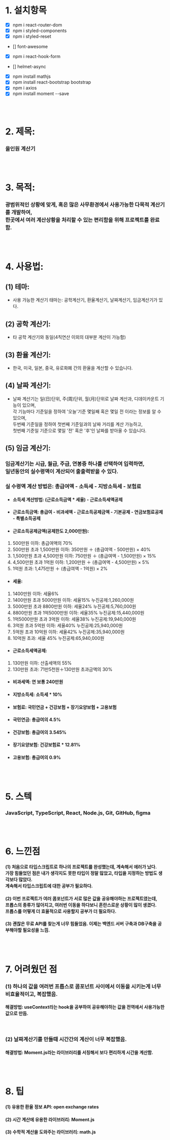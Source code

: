 # 1. 설치항목

- [x] npm i react-router-dom
- [x] npm i styled-components
- [x] npm i styled-reset
- [] font-awesome
- [X] npm i react-hook-form
- [] helmet-async
- [x] npm install mathjs
- [x] npm install react-bootstrap bootstrap
- [x] npm i axios
- [x] npm install moment --save

<br /><br />

# 2. 제목: 
### 올인원 계산기
<br /><br />

# 3. 목적:
### 광범위적인 상황에 맞게, 혹은 많은 사무환경에서 사용가능한 다목적 계산기를 개발하여, <br />한곳에서 여러 계산상황을 처리할 수 있는 편리함을 위해 프로젝트를 완료 함.
<br /><br />

# 4. 사용법: <br />
## (1) 테마: 
- 사용 가능한 계산기 태마는: 공학계산기, 환율계산기, 날짜계산기, 임금계산기가 있다.<br />
## (2) 공학 계산기: 
- 타 공학 계산기와 동일(4칙연산 이외의 대부분 계산이 가능함)<br />
## (3) 환율 계산기:
- 한국, 미국, 일본, 중국, 유로화폐 간의 환율을 계산할 수 있습니다.<br />
## (4) 날짜 계산기: 
- 날짜 계산기는 일(日)단위, 주(周)단위, 월(月)단위로 날짜 계산과, 디데이카운트 기능이 있으며, <br />
각 기능마다 기준일을 정하여 '오늘'기준 몇일째 혹은 몇일 전 이라는 정보를 알 수 있으며,<br />
두번째 기준일을 정하여 첫번째 기준일과의 날짜 거리를 계산 가능하고, <br />
첫번째 기준일 기준으로 몇일 '전' 혹은 '후'인 날짜를 받아올 수 있습니다.<br />
## (5) 임금 계산기:
### 임금계산기는 시급, 월급, 주급, 연봉중 하나를 선택하여 입력하면,<br /> 일년동안의 실수령액이 계산되어 출출력받을 수 있다.
### 실 수령액 계산 방법은: 총급여액 - 소득세 - 지방소득세 - 보험료
- #### 소득세 계산방법: (근로소득금액 * 세율) - 근로소득세액공제
- #### 근로소득금액: 총급여 - 비과세액 - 근로소득공제금액 - 기본공제 - 연금보험료공제 - 특별소득공제
- #### 근로소득공제금액(공제한도 2,000만원): 
1) 500만원 이하: 총급여액의 70%
2) 500만원 초과 1,500만원 이하: 350만원 ＋ (총급여액 - 500만원) × 40%
3) 1,500만원 초과 4,500만원 이하: 750만원 ＋ (총급여액 - 1,500만원) × 15%
4) 4,500만원 초과 1억원 이하: 1,200만원 ＋ (총급여액 - 4,500만원) × 5%
5) 1억원 초과: 1,475만원 ＋ (총급여액 - 1억원) × 2%
- #### 세율:
1) 1400만원 이하: 세율6%
2) 1400만원 초과 5000만원 이하: 세율15% 누진공제:1,260,000원
3) 5000만원 초과 8800만원 이하: 세율24% 누진공제:5,760,000원
4) 8800만원 초과 1억5000만원 이하: 세율35% 누진공제:15,440,000원
5) 1억5000만원 초과 3억원 이하: 세율38% 누진공제:19,940,000원
6) 3억원 초과 5억원 이하: 세율40% 누진공제:25,940,000원
7) 5억원 초과 10억원 이하: 세율42% 누진공제:35,940,000원
8) 10억원 초과: 세율 45% 누진공제:65,940,000원
- #### 근로소득세액공제:
1) 130만원 이하: 산출세액의 55%
2) 130만원 초과: 71만5천원＋130만원 초과금액의 30%
- #### 비과세액: 연 보통 240만원
- #### 지방소득세: 소득세 * 10%
- #### 보험료: 국민연금 + 건강보험 + 장기요양보험 + 고용보험
- #### 국민연금: 총급여의 4.5%
- #### 건강보험: 총급여의 3.545%
- #### 장기요양보험: 건강보험료 * 12.81%
- #### 고용보험: 총급여의 0.9%
<br /><br />

# 5. 스텍
### JavaScript, TypeScript, React, Node.js, Git, GitHub, figma
<br /><br />

# 6. 느낀점
#### (1) 처음으로 타입스크립트로 하나의 프로젝트를 완성했는데, 계속해서 에러가 났다.<br /> 가장 힘들었던 점은 내가 생각지도 못한 타입이 정말 많았고, 타입을 지정하는 방법도 생각보다 많았다. <br />계속해서 타입스크립트에 대한 공부가 필요하다.
#### (2) 이번 프로젝트가 여러 콤포넌트가 서로 많은 값을 공유해야하는 프로젝트였는데, <br />프롭스의 종류가 많아지고, 여러번 이동을 하다보니 혼란스로운 상황이 많이 생겼다.<br /> 프롭스를 어떻게 더 효율적으로 사용할지 공부가 더 필요하다.
#### (3) 괜찮은 무료 API를 찾는게 너무 힘들었음. 이제는 백엔드 서버 구축과 DB구축을 공부해야할 필요성을 느낌.
<br /><br />

# 7. 어려웠던 점
### (1) 하나의 값을 여러번 프롭스로 콤포넌트 사이에서 이동을 시키는게 너무 비효율적이고, 복잡했음.
#### 해결방법: useContext라는 hook을 공부하여 공유해야하는 값을 전역에서 사용가능한 값으로 만듬.
<br />

### (2) 날짜계산기를 만들때 시간간의 계산이 너무 복잡했음.
#### 해결방법: Moment.js라는 라이브러리를 서칭해서 보다 편리하게 시간을 계산함.
<br /><br />

# 8. 팁
#### (1) 유용한 환율 정보 API: open exchange rates
#### (2) 시간 계산에 유용한 라이브러리: Moment.js
#### (3) 수학적 계산을 도와주는 라이브러리: math.js
